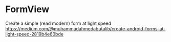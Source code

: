 # FormView
Create a simple (read modern) form at light speed
https://medium.com/@muhammadahmedabutalib/create-android-forms-at-light-speed-2819b4e60bde
